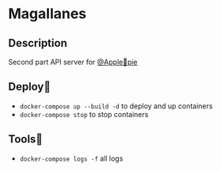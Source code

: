 # Magallanes

<!-- ![online](https://img.shields.io/website?url=http://apple-pie.fun) ![license](https://img.shields.io/github/license/bringmetheaugust/Apple_pie) ![releaze](https://img.shields.io/github/v/release/bringmetheaugust/Apple_pie) ![realise date](https://img.shields.io/github/release-date/bringmetheaugust/Apple_pie) ![issues](https://img.shields.io/github/issues-raw/bringmetheaugust/Apple_pie) ![PR](https://img.shields.io/github/issues-pr-raw/bringmetheaugust/Apple_pie) -->

## Description

Second part API server for [@Apple🥧pie](https://github.com/FedorenkaAvenue/Apple_pie)

<!-- ## Join

 * **test domain**: http://apple-pie.fun (185.253.218.139 **IP**) -->

## Deploy🐳

  - `docker-compose up --build -d` to deploy and up containers
  - `docker-compose stop` to stop containers

## Tools🐳

  - `docker-compose logs -f` all logs
